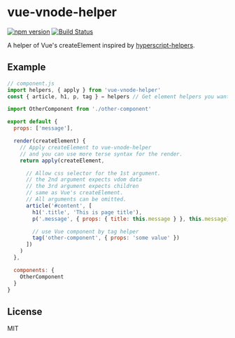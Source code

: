 # vue-vnode-helper

[![npm version](https://badge.fury.io/js/vue-vnode-helper.svg)](https://badge.fury.io/js/vue-vnode-helper)
[![Build Status](https://travis-ci.org/ktsn/vue-vnode-helper.svg?branch=master)](https://travis-ci.org/ktsn/vue-vnode-helper)

A helper of Vue's createElement inspired by [hyperscript-helpers](https://github.com/ohanhi/hyperscript-helpers).

## Example

```js
// component.js
import helpers, { apply } from 'vue-vnode-helper'
const { article, h1, p, tag } = helpers // Get element helpers you want to use

import OtherComponent from './other-component'

export default {
  props: ['message'],

  render(createElement) {
    // Apply createElement to vue-vnode-helper
    // and you can use more terse syntax for the render.
    return apply(createElement,

      // Allow css selector for the 1st argument.
      // the 2nd argument expects vdom data
      // the 3rd argument expects children
      // same as Vue's createElement.
      // All arguments can be omitted.
      article('#content', [
        h1('.title', 'This is page title'),
        p('.message', { props: { title: this.message } }, this.message),

        // use Vue component by tag helper
        tag('other-component', { props: 'some value' })
      ])
    )
  },

  components: {
    OtherComponent
  }
}
```

## License

MIT
